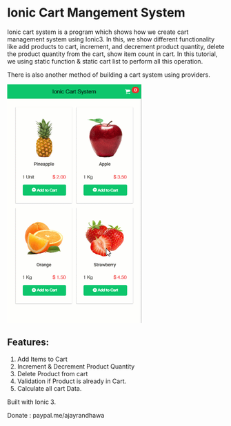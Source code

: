 # Ionic Cart Mangement System

Ionic cart system is a program which shows how we create cart management system using Ionic3. In this, we show different functionality like add products to cart, increment, and decrement product quantity, delete the product quantity from the cart, show item count in cart. In this tutorial, we using static function &amp; static cart list to perform all this operation. 

There is also another method of building a cart system using providers.

<img src="view.gif" />

## Features: 

1. Add Items to Cart
2. Increment & Decrement Product Quantity
3. Delete Product from cart
4. Validation if Product is already in Cart.
5. Calculate all cart Data.

Built with Ionic 3.

Donate : paypal.me/ajayrandhawa

